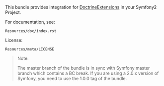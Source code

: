 This bundle provides integration for
[DoctrineExtensions](http://github.com/l3pp4rd/DoctrineExtensions) in
your Symfony2 Project.

For documentation, see:

    Resources/doc/index.rst

License:

    Resources/meta/LICENSE


> Note:
>
> The master branch of the bundle is in sync with Symfony master branch which
> contains a BC break. If you are using a 2.0.x version of Symfony, you need
> to use the 1.0.0 tag of the bundle.